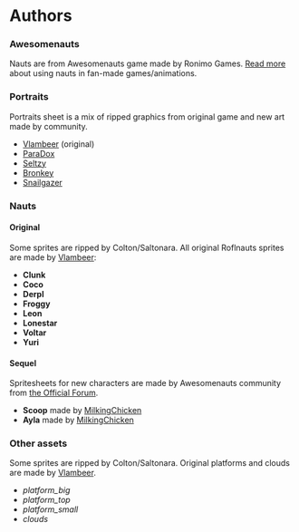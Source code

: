 # Authors
### Awesomenauts
Nauts are from Awesomenauts game made by Ronimo Games. [Read more](https://www.awesomenauts.com/forum/viewtopic.php?f=12&t=22402) about using nauts in fan-made games/animations.

### Portraits
Portraits sheet is a mix of ripped graphics from original game and new art made by community.
- [Vlambeer](http://www.vlambeer.com/) (original)
- [ParaDox](https://www.awesomenauts.com/forum/memberlist.php?mode=viewprofile&u=16310)
- [Seltzy](https://www.awesomenauts.com/forum/memberlist.php?mode=viewprofile&u=10124)
- [Bronkey](https://www.awesomenauts.com/forum/memberlist.php?mode=viewprofile&u=11339)
- [Snailgazer](https://www.awesomenauts.com/forum/memberlist.php?mode=viewprofile&u=25093)

### Nauts
#### Original
Some sprites are ripped by Colton/Saltonara.
All original Roflnauts sprites are made by [Vlambeer](http://www.vlambeer.com/):
- **Clunk**
- **Coco**
- **Derpl**
- **Froggy**
- **Leon**
- **Lonestar**
- **Voltar**
- **Yuri**

#### Sequel
Spritesheets for new characters are made by Awesomenauts community from [the Official Forum](https://www.awesomenauts.com/forum/viewforum.php?f=6).
- **Scoop** made by [MilkingChicken](https://www.awesomenauts.com/forum/memberlist.php?mode=viewprofile&u=26114)
- **Ayla** made by [MilkingChicken](https://www.awesomenauts.com/forum/memberlist.php?mode=viewprofile&u=26114)

### Other assets
Some sprites are ripped by Colton/Saltonara.
Original platforms and clouds are made by [Vlambeer](http://www.vlambeer.com/).
- *platform_big*
- *platform_top*
- *platform_small*
- *clouds*